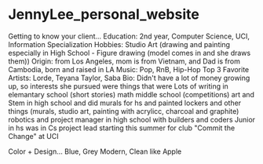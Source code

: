 # JennyLee_personal_website

Getting to know your client...
Education:  2nd year, Computer Science, UCI, Information Specialization
Hobbies:    Studio Art (drawing and painting especially in High School - Figure drawing (model comes in and she draws them))
Origin:     from Los Angeles, mom is from Vietnam, and Dad is from Cambodia, born and raised in LA
Music:      Pop, RnB, Hip-Hop
    Top 3 Favorite Artists: Lorde, Teyana Taylor, Saba
Bio: Didn't have a lot of money growing up, so interests she pursued were things that were
    Lots of writing in elemantary school (short stories)
    math middle school (competitions)
    art and Stem in high school and did murals for hs and painted lockers and other things (murals, studio art, painting with acrylicc, charcoal and graphite)
    robotics and project manager in high school with builders and coders
    Junior in hs was in Cs
    project lead starting this summer for club "Commit the Change" at UCI

Color + Design...
    Blue, Grey
    Modern, Clean
    like Apple